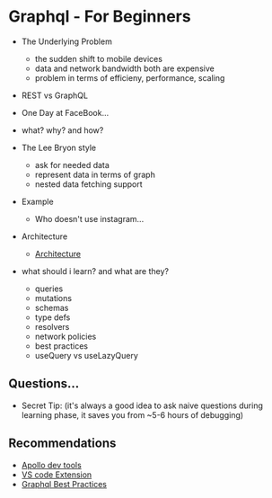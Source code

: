 # Graphql - For Beginners

- The Underlying Problem
    - the sudden shift to mobile devices
    - data and network bandwidth both are expensive
    - problem in terms of efficieny, performance, scaling

- REST vs GraphQL

- One Day at FaceBook...

- what? why? and how?

- The Lee Bryon style
    - ask for needed data
    - represent data in terms of graph
    - nested data fetching support
- Example
    - Who doesn't use instagram...
- Architecture
    - [Architecture](./draw.dio)
- what should i learn? and what are they?
    - queries
    - mutations
    - schemas
    - type defs
    - resolvers
    - network policies
    - best practices
    - useQuery vs useLazyQuery
## Questions...
- Secret Tip: (it's always a good idea to ask naive questions during learning phase, it saves you from ~5-6 hours of debugging)
## Recommendations
- [Apollo dev tools](https://chrome.google.com/webstore/detail/apollo-client-devtools/jdkknkkbebbapilgoeccciglkfbmbnfm)
- [VS code Extension](https://marketplace.visualstudio.com/items?itemName=GraphQL.vscode-graphql)
- [Graphql Best Practices](https://www.apollographql.com/docs/react/data/operation-best-practices/)